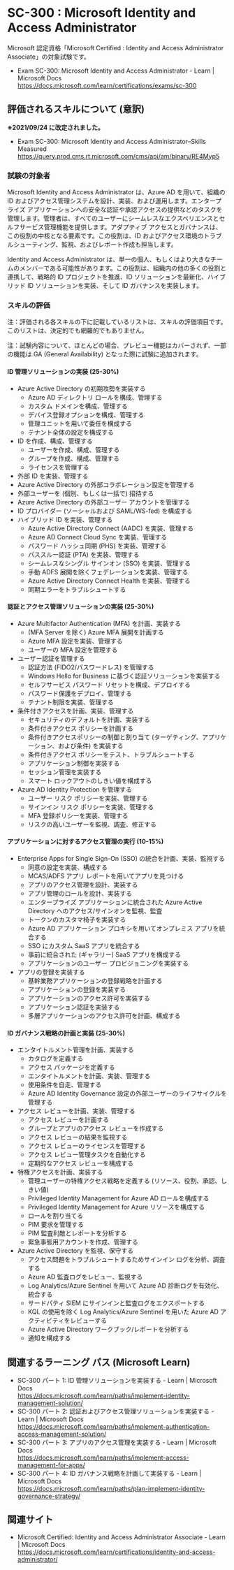 # SC-300 : Microsoft Identity and Access Administrator
Microsoft 認定資格「Microsoft Certified : Identity and Access Administrator Associate」の対象試験です。

- Exam SC-300: Microsoft Identity and Access Administrator - Learn | Microsoft Docs  
https://docs.microsoft.com/learn/certifications/exams/sc-300

## 評価されるスキルについて (意訳)
**※2021/09/24 に改定されました。**
- Exam SC-300: Microsoft Identity and Access Administrator–Skills Measured  
https://query.prod.cms.rt.microsoft.com/cms/api/am/binary/RE4Myp5

### 試験の対象者
Microsoft Identity and Access Administrator は、Azure AD を用いて、組織の ID およびアクセス管理システムを設計、実装、および運用します。エンタープライズ アプリケーションへの安全な認証や承認アクセスの提供などのタスクを管理します。管理者は、すべてのユーザーにシームレスなエクスペリエンスとセルフサービス管理機能を提供します。アダプティブ アクセスとガバナンスは、この役割の中核となる要素です。この役割は、ID およびアクセス環境のトラブルシューティング、監視、およびレポート作成も担当します。

Identity and Access Administrator は、単一の個人、もしくはより大きなチームのメンバーである可能性があります。この役割は、組織内の他の多くの役割と連携して、戦略的 ID プロジェクトを推進、ID ソリューションを最新化、ハイブリッド ID ソリューションを実装、そして ID ガバナンスを実装します。

### スキルの評価
注：評価される各スキルの下に記載しているリストは、スキルの評価項目です。このリストは、決定的でも網羅的でもありません。

注：試験内容について、ほとんどの場合、プレビュー機能はカバーされず、一部の機能は GA (General Availability) となった際に試験に追加されます。

#### ID 管理ソリューションの実装 (25-30%)
- Azure Active Directory の初期攻勢を実装する
  - Azure AD ディレクトリ ロールを構成、管理する
  - カスタム ドメインを構成、管理する
  - デバイス登録オプションを構成、管理する
  - 管理ユニットを用いて委任を構成する
  - テナント全体の設定を構成する
- ID を作成、構成、管理する
  - ユーザーを作成、構成、管理する
  - グループを作成、構成、管理する
  - ライセンスを管理する
-  外部 ID を実装、管理する
  - Azure Active Directory の外部コラボレーション設定を管理する
  - 外部ユーザーを (個別、もしくは一括で) 招待する
  - Azure Active Directory の外部ユーザー アカウントを管理する
  - ID プロバイダー (ソーシャルおよび SAML/WS-fed) を構成する
- ハイブリッド ID を実装、管理する
  - Azure Active Directory Connect (AADC) を実装、管理する
  - Azure AD Connect Cloud Sync を実装、管理する
  - パスワード ハッシュ同期 (PHS) を実装、管理する
  - パススルー認証 (PTA) を実装、管理する
  - シームレスなシングル サインオン (SSO) を実装、管理する
  - 手動 ADFS 展開を除くフェデレーションを実装、管理する
  - Azure Active Directory Connect Health を実装、管理する
  - 同期エラーをトラブルシュートする
#### 認証とアクセス管理ソリューションの実装 (25-30%)
- Azure Multifactor Authentication (MFA) を計画、実装する
  - (MFA Server を除く) Azure MFA 展開を計画する 
  - Azure MFA 設定を実装、管理する
  - ユーザーの MFA 設定を管理する
- ユーザー認証を管理する
  - 認証方法 (FIDO2/パスワードレス) を管理する
  - Windows Hello for Business に基づく認証ソリューションを実装する
  - セルフサービス パスワード リセットを構成、デプロイする
  - パスワード保護をデプロイ、管理する
  - テナント制限を実装、管理する
- 条件付きアクセスを計画、実装、管理する
  - セキュリティのデフォルトを計画、実装する
  - 条件付きアクセス ポリシーを計画する
  - 条件付きアクセスポリシーの制御と割り当て (ターゲティング、アプリケーション、および条件) を実装する
  - 条件付きアクセス ポリシーをテスト、トラブルシュートする
  - アプリケーション制御を実装する
  - セッション管理を実装する
  - スマート ロックアウトのしきい値を構成する
- Azure AD Identity Protection を管理する
  - ユーザー リスク ポリシーを実装、管理する
  - サインイン リスク ポリシーを実装、管理する
  - MFA 登録ポリシーを実装、管理する
  - リスクの高いユーザーを監視、調査、修正する
#### アプリケーションに対するアクセス管理の実行 (10-15%)
- Enterprise Apps for Single Sign-On (SSO) の統合を計画、実装、監視する
  - 同意の設定を実装、構成する
  - MCAS/ADFS アプリ レポートを用いてアプリを見つける
  - アプリのアクセス管理を設計、実装する
  - アプリ管理のロールを設計、実装する
  - エンタープライズ アプリケーションに統合された Azure Active Directory へのアクセス/サインオンを監視、監査
  - トークンのカスタマ椅子を実装する
  - Azure AD アプリケーション プロキシを用いてオンプレミス アプリを統合する
  - SSO にカスタム SaaS アプリを統合する
  - 事前に統合された (ギャラリー) SaaS アプリを構成する
  - アプリケーションのユーザー プロビジョニングを実装する
- アプリの登録を実装する
  - 基幹業務アプリケーションの登録戦略を計画する
  - アプリケーションの登録を実装する
  - アプリケーションのアクセス許可を実装する
  - アプリケーション認証を実装する
  - 多層アプリケーションのアクセス許可を計画、構成する
#### ID ガバナンス戦略の計画と実装 (25-30%)
- エンタイトルメント管理を計画、実装する
  - カタログを定義する
  - アクセス パッケージを定義する
  - エンタイトルメントを計画、実装、管理する
  - 使用条件を自走、管理する
  - Azure AD Identity Governance 設定の外部ユーザーのライフサイクルを管理する
- アクセス レビューを計画、実装、管理する
  - アクセス レビューを計画する
  - グループとアプリのアクセス レビューを作成する
  - アクセス レビューの結果を監視する
  - アクセス レビューのライセンスを管理する
  - アクセス レビュー管理タスクを自動化する
  - 定期的なアクセス レビューを構成する
- 特権アクセスを計画、実装する
  - 管理ユーザーの特権アクセス戦略を定義する (リソース、役割、承認、しきい値)
  - Privileged Identity Management for Azure AD ロールを構成する
  - Privileged Identity Management for Azure リソースを構成する
  - ロールを割り当てる
  - PIM 要求を管理する
  - PIM 監査利敵とレポートを分析する
  - 緊急事態用アカウントを作成、管理する
- Azure Active Directory を監視、保守する
  - アクセス問題をトラブルシュートするためサインイン ログを分析、調査する
  - Azure AD 監査ログをレビュー、監視する
  - Log Analytics/Azure Sentinel を用いて Azure AD 診断ログを有効化、統合する
  - サードパティ SIEM にサインインと監査ログをエクスポートする
  - KQL の使用を除く Log Analytics/Azure Sentinel を用いた Azure AD アクティビティをレビューする
  - Azure Active Directory ワークブック/レポートを分析する
  - 通知を構成する

## 関連するラーニング パス (Microsoft Learn)
- SC-300 パート 1: ID 管理ソリューションを実装する - Learn | Microsoft Docs  
https://docs.microsoft.com/learn/paths/implement-identity-management-solution/
- SC-300 パート 2: 認証およびアクセス管理ソリューションを実装する - Learn | Microsoft Docs  
https://docs.microsoft.com/learn/paths/implement-authentication-access-management-solution/
- SC-300 パート 3: アプリのアクセス管理を実装する - Learn | Microsoft Docs  
https://docs.microsoft.com/learn/paths/implement-access-management-for-apps/
- SC-300 パート 4: ID ガバナンス戦略を計画して実装する - Learn | Microsoft Docs  
https://docs.microsoft.com/learn/paths/plan-implement-identity-governance-strategy/

## 関連サイト
- Microsoft Certified: Identity and Access Administrator Associate - Learn | Microsoft Docs  
https://docs.microsoft.com/learn/certifications/identity-and-access-administrator/
